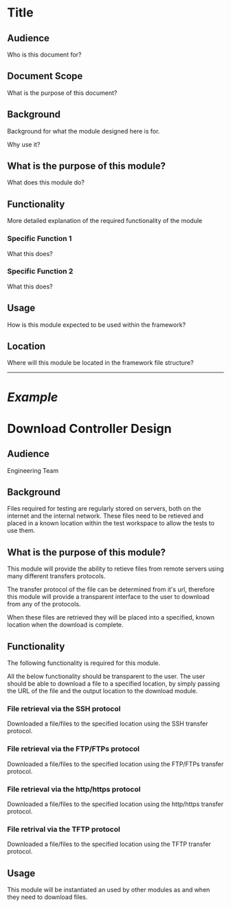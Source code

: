 # Title

## Audience
Who is this document for?

## Document Scope
What is the purpose of this document?

## Background
Background for what the module designed here is for.

Why use it?

## What is the purpose of this module?
What does this module do?

## Functionality
More detailed explanation of the required functionality of the module

### Specific Function 1
What this does?

### Specific Function 2
What this does?

## Usage
How is this module expected to be used within the framework?

## Location
Where will this module be located in the framework file structure?

---
# *Example*

# Download Controller Design

## Audience
Engineering Team

## Background
Files required for testing are regularly stored on servers, both on the internet and the internal network. These files need to be retieved and placed in a known location within the test workspace to allow the tests to use them.

## What is the purpose of this module?
This module will provide the ability to retieve files from remote servers using many different transfers protocols.

The transfer protocol of the file can be determined from it's url, therefore this module will provide a transparent interface to the user to download from any of the protocols.

When these files are retrieved they will be placed into a specified, known location when the download is complete.

## Functionality
The following functionality is required for this module.

All the below functionality should be transparent to the user. The user should be able to download a file to a specified location, by simply passing the URL of the file and the output location to the download module.

### File retrieval via the SSH protocol
Downloaded a file/files to the specified location using the SSH transfer protocol.
### File retrieval via the FTP/FTPs protocol
Downloaded a file/files to the specified location using the FTP/FTPs transfer protocol.
### File retrieval via the http/https protocol
Downloaded a file/files to the specified location using the http/https transfer protocol.
### File retrival via the TFTP protocol
Downloaded a file/files to the specified location using the TFTP transfer protocol.

## Usage
This module will be instantiated an used by other modules as and when they need to download files.
